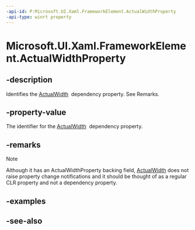 ```yaml
---
-api-id: P:Microsoft.UI.Xaml.FrameworkElement.ActualWidthProperty
-api-type: winrt property
---
```


<!-- Property syntax
public Microsoft.UI.Xaml.DependencyProperty ActualWidthProperty { get; }
-->

# Microsoft.UI.Xaml.FrameworkElement.ActualWidthProperty

## -description

Identifies the [ActualWidth](frameworkelement_actualwidth.md)  dependency property. See Remarks.

## -property-value

The identifier for the [ActualWidth](frameworkelement_actualwidth.md)  dependency property.

## -remarks

> [!NOTE]
> Although it has an ActualWidthProperty backing field, [ActualWidth](frameworkelement_actualwidth.md) does not raise property change notifications and it should be thought of as a regular CLR property and not a dependency property.

## -examples

## -see-also
